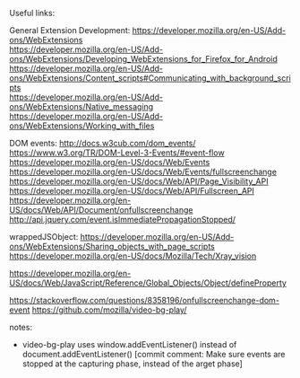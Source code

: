Useful links:

General Extension Development:
https://developer.mozilla.org/en-US/Add-ons/WebExtensions  
https://developer.mozilla.org/en-US/Add-ons/WebExtensions/Developing_WebExtensions_for_Firefox_for_Android  
https://developer.mozilla.org/en-US/Add-ons/WebExtensions/Content_scripts#Communicating_with_background_scripts  
https://developer.mozilla.org/en-US/Add-ons/WebExtensions/Native_messaging  
https://developer.mozilla.org/en-US/Add-ons/WebExtensions/Working_with_files  

DOM events:
http://docs.w3cub.com/dom_events/
https://www.w3.org/TR/DOM-Level-3-Events/#event-flow
https://developer.mozilla.org/en-US/docs/Web/Events  
https://developer.mozilla.org/en-US/docs/Web/Events/fullscreenchange
https://developer.mozilla.org/en-US/docs/Web/API/Page_Visibility_API
https://developer.mozilla.org/en-US/docs/Web/API/Fullscreen_API
https://developer.mozilla.org/en-US/docs/Web/API/Document/onfullscreenchange
http://api.jquery.com/event.isImmediatePropagationStopped/

wrappedJSObject:
https://developer.mozilla.org/en-US/Add-ons/WebExtensions/Sharing_objects_with_page_scripts
https://developer.mozilla.org/en-US/docs/Mozilla/Tech/Xray_vision

https://developer.mozilla.org/en-US/docs/Web/JavaScript/Reference/Global_Objects/Object/defineProperty

https://stackoverflow.com/questions/8358196/onfullscreenchange-dom-event
https://github.com/mozilla/video-bg-play/  

notes:
- video-bg-play uses window.addEventListener() instead of document.addEventListener() [commit comment:  Make sure events are stopped at the capturing phase, instead of the arget phase]
